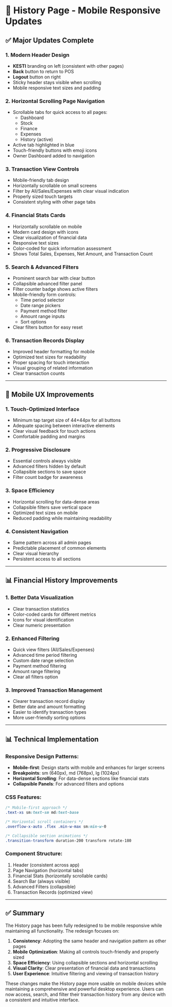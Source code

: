 # 📱 History Page - Mobile Responsive Updates

## ✅ Major Updates Complete

### 1. **Modern Header Design**
- **KESTI** branding on left (consistent with other pages)
- **Back** button to return to POS
- **Logout** button on right
- Sticky header stays visible when scrolling
- Mobile responsive text sizes and padding

### 2. **Horizontal Scrolling Page Navigation**
- Scrollable tabs for quick access to all pages:
  - Dashboard
  - Stock
  - Finance
  - Expenses
  - History (active)
- Active tab highlighted in blue
- Touch-friendly buttons with emoji icons
- Owner Dashboard added to navigation

### 3. **Transaction View Controls**
- Mobile-friendly tab design
- Horizontally scrollable on small screens
- Filter by All/Sales/Expenses with clear visual indication
- Properly sized touch targets
- Consistent styling with other page tabs

### 4. **Financial Stats Cards**
- Horizontally scrollable on mobile
- Modern card design with icons
- Clear visualization of financial data
- Responsive text sizes
- Color-coded for quick information assessment
- Shows Total Sales, Expenses, Net Amount, and Transaction Count

### 5. **Search & Advanced Filters**
- Prominent search bar with clear button
- Collapsible advanced filter panel
- Filter counter badge shows active filters
- Mobile-friendly form controls:
  - Time period selector
  - Date range pickers
  - Payment method filter
  - Amount range inputs
  - Sort options
- Clear filters button for easy reset

### 6. **Transaction Records Display**
- Improved header formatting for mobile
- Optimized text sizes for readability
- Proper spacing for touch interaction
- Visual grouping of related information
- Clear transaction counts

---

## 📱 Mobile UX Improvements

### 1. **Touch-Optimized Interface**
- Minimum tap target size of 44×44px for all buttons
- Adequate spacing between interactive elements
- Clear visual feedback for touch actions
- Comfortable padding and margins

### 2. **Progressive Disclosure**
- Essential controls always visible
- Advanced filters hidden by default
- Collapsible sections to save space
- Filter count badge for awareness

### 3. **Space Efficiency**
- Horizontal scrolling for data-dense areas
- Collapsible filters save vertical space
- Optimized text sizes on mobile
- Reduced padding while maintaining readability

### 4. **Consistent Navigation**
- Same pattern across all admin pages
- Predictable placement of common elements
- Clear visual hierarchy
- Persistent access to all sections

---

## 📊 Financial History Improvements

### 1. **Better Data Visualization**
- Clear transaction statistics
- Color-coded cards for different metrics
- Icons for visual identification
- Clear numeric presentation

### 2. **Enhanced Filtering**
- Quick view filters (All/Sales/Expenses)
- Advanced time period filtering
- Custom date range selection
- Payment method filtering
- Amount range filtering
- Clear all filters option

### 3. **Improved Transaction Management**
- Clearer transaction record display
- Better date and amount formatting
- Easier to identify transaction types
- More user-friendly sorting options

---

## 📊 Technical Implementation

### Responsive Design Patterns:
- **Mobile-first**: Design starts with mobile and enhances for larger screens
- **Breakpoints**: sm (640px), md (768px), lg (1024px)
- **Horizontal Scrolling**: For data-dense sections like financial stats
- **Collapsible Panels**: For advanced filters and options

### CSS Features:
```css
/* Mobile-first approach */
.text-xs sm:text-sm md:text-base

/* Horizontal scroll containers */
.overflow-x-auto .flex .min-w-max sm:min-w-0

/* Collapsible section animations */
.transition-transform duration-200 transform rotate-180
```

### Component Structure:
1. Header (consistent across app)
2. Page Navigation (horizontal tabs)
3. Financial Stats (horizontally scrollable cards)
4. Search Bar (always visible)
5. Advanced Filters (collapsible)
6. Transaction Records (optimized view)

---

## ✅ Summary

The History page has been fully redesigned to be mobile responsive while maintaining all functionality. The redesign focuses on:

1. **Consistency**: Adopting the same header and navigation pattern as other pages
2. **Mobile Optimization**: Making all controls touch-friendly and properly sized
3. **Space Efficiency**: Using collapsible sections and horizontal scrolling
4. **Visual Clarity**: Clear presentation of financial data and transactions
5. **User Experience**: Intuitive filtering and viewing of transaction history

These changes make the History page more usable on mobile devices while maintaining a comprehensive and powerful desktop experience. Users can now access, search, and filter their transaction history from any device with a consistent and intuitive interface.
